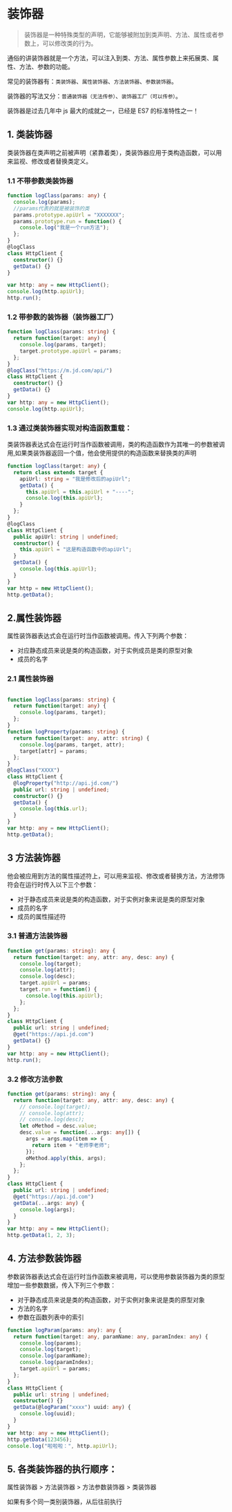 # 装饰器
> 装饰器是一种特殊类型的声明，它能够被附加到类声明、方法、属性或者参数上，可以修改类的行为。

通俗的讲装饰器就是一个方法，可以注入到类、方法、属性参数上来拓展类、属性、方法、参数的功能。

常见的装饰器有：`类装饰器`、`属性装饰器`、`方法装饰器`、`参数装饰器`。

装饰器的写法又分：`普通装饰器（无法传参）`、`装饰器工厂（可以传参）`。

装饰器是过去几年中 js 最大的成就之一，已经是 ES7 的标准特性之一！

## 1. 类装饰器
类装饰器在类声明之前被声明（紧靠着类），类装饰器应用于类构造函数，可以用来监视、修改或者替换类定义。

### 1.1 不带参数类装饰器
```ts
function logClass(params: any) {
  console.log(params);
  //params代表的就是被装饰的类
  params.prototype.apiUrl = "XXXXXXX";
  params.prototype.run = function() {
    console.log("我是一个run方法");
  };
}
@logClass
class HttpClient {
  constructor() {}
  getData() {}
}

var http: any = new HttpClient();
console.log(http.apiUrl);
http.run();
```

### 1.2 带参数的装饰器（装饰器工厂）
```ts
function logClass(params: string) {
  return function(target: any) {
    console.log(params, target);
    target.prototype.apiUrl = params;
  };
}
@logClass("https://m.jd.com/api/")
class HttpClient {
  constructor() {}
  getData() {}
}
var http: any = new HttpClient();
console.log(http.apiUrl);
```

### 1.3 通过类装饰器实现对构造函数重载：
类装饰器表达式会在运行时当作函数被调用，类的构造函数作为其唯一的参数被调用,如果类装饰器返回一个值，他会使用提供的构造函数来替换类的声明
```ts
function logClass(target: any) {
  return class extends target {
    apiUrl: string = "我是修改后的apiUrl";
    getData() {
      this.apiUrl = this.apiUrl + "----";
      console.log(this.apiUrl);
    }
  };
}
@logClass
class HttpClient {
  public apiUrl: string | undefined;
  constructor() {
    this.apiUrl = "这是构造函数中的apiUrl";
  }
  getData() {
    console.log(this.apiUrl);
  }
}
var http = new HttpClient();
http.getData();
```

## 2.属性装饰器
属性装饰器表达式会在运行时当作函数被调用。传入下列两个参数：
- 对应静态成员来说是类的构造函数，对于实例成员是类的原型对象
- 成员的名字

### 2.1 属性装饰器
```ts

function logClass(params: string) {
  return function(target: any) {
    console.log(params, target);
  };
}
function logProperty(params: string) {
  return function(target: any, attr: string) {
    console.log(params, target, attr);
    target[attr] = params;
  };
}
@logClass("XXXX")
class HttpClient {
  @logProperty("http://api.jd.com/")
  public url: string | undefined;
  constructor() {}
  getData() {
    console.log(this.url);
  }
}
var http: any = new HttpClient();
http.getData();
```

## 3 方法装饰器
他会被应用到方法的属性描述符上，可以用来监视、修改或者替换方法，方法修饰符会在运行时传入以下三个参数：
- 对于静态成员来说是类的构造函数，对于实例对象来说是类的原型对象
- 成员的名字
- 成员的属性描述符

### 3.1 普通方法装饰器
```ts
function get(params: string): any {
  return function(target: any, attr: any, desc: any) {
    console.log(target);
    console.log(attr);
    console.log(desc);
    target.apiUrl = params;
    target.run = function() {
      console.log(this.apiUrl);
    };
  };
}
class HttpClient {
  public url: string | undefined;
  @get("https://api.jd.com")
  getData() {}
}
var http: any = new HttpClient();
http.run();
```

### 3.2 修改方法参数
```ts
function get(params: string): any {
  return function(target: any, attr: any, desc: any) {
    // console.log(target);
    // console.log(attr);
    // console.log(desc);
    let oMethod = desc.value;
    desc.value = function(...args: any[]) {
      args = args.map(item => {
        return item + "老师李老师";
      });
      oMethod.apply(this, args);
    };
  };
}
class HttpClient {
  public url: string | undefined;
  @get("https://api.jd.com")
  getData(...args: any) {
    console.log(args);
  }
}
var http: any = new HttpClient();
http.getData(1, 2, 3);
```

## 4. 方法参数装饰器
参数装饰器表达式会在运行时当作函数来被调用，可以使用参数装饰器为类的原型增加一些参数数据，传入下列三个参数：
- 对于静态成员来说是类的构造函数，对于实例对象来说是类的原型对象
- 方法的名字
- 参数在函数列表中的索引
```ts
function logParam(params: any): any {
  return function(target: any, paramName: any, paramIndex: any) {
    console.log(params);
    console.log(target);
    console.log(paramName);
    console.log(paramIndex);
    target.apiUrl = params;
  };
}
class HttpClient {
  public url: string | undefined;
  constructor() {}
  getData(@logParam("xxxx") uuid: any) {
    console.log(uuid);
  }
}
var http: any = new HttpClient();
http.getData(123456);
console.log("啦啦啦：", http.apiUrl);
```

## 5. 各类装饰器的执行顺序：
属性装饰器 > 方法装饰器 > 方法参数装饰器 > 类装饰器

如果有多个同一类别装饰器，从后往前执行